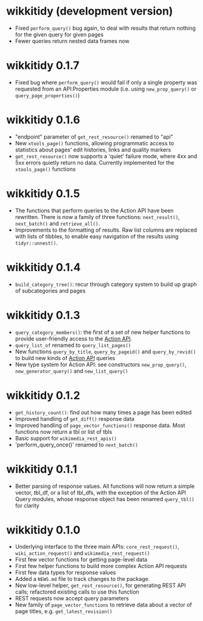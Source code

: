 # wikkitidy (development version)

* Fixed `perform_query()` bug again, to deal with results that return nothing for the given query for given pages
* Fewer queries return nested data frames now

# wikkitidy 0.1.7

* Fixed bug where `perform_query()` would fail if only a single property was requested from an API:Properties module (i.e. using `new_prop_query()` or `query_page_properties()`)

# wikkitidy 0.1.6

* "endpoint" parameter of `get_rest_resource()` renamed to "api"
* New `xtools_page()` functions, allowing programmatic access to statistics about pages' edit histories, links and quality markers
* `get_rest_resource()` now supports a 'quiet' failure mode, where 4xx and 5xx errors quietly return no data. Currently implemented for the `xtools_page()` functions

# wikkitidy 0.1.5

* The functions that perform queries to the Action API have been rewritten. There is now a family of three functions: `next_result()`, `next_batch()` and `retrieve_all()`.
* Improvements to the formatting of results. Raw list columns are replaced with lists of tibbles, to enable easy navigation of the results using `tidyr::unnest()`.

# wikkitidy 0.1.4

* `build_category_tree()`: recur through category system to build up graph of subcategories and pages

# wikkitidy 0.1.3

* `query_category_members()`: the first of a set of new helper functions to provide user-friendly access to the [Action API](https://www.mediawiki.org/wiki/API).
* `query_list_of` renamed to `query_list_pages()`
* New functions `query_by_title`, `query_by_pageid()` and `query_by_revid()` to build new kinds of [Action API](https://www.mediawiki.org/wiki/API) queries
* New type system for Action API: see constructors `new_prop_query()`, `new_generator_query()` and `new_list_query()`

# wikkitidy 0.1.2

* `get_history_count()`: find out how many times a page has been edited
* Improved handling of `get_diff()` response data
* Improved handling of `page_vector_functions()` response data. Most functions now return a tbl or list of tbls
* Basic support for `wikimedia_rest_apis()`
* 'perform_query_once()' renamed to `next_batch()`

# wikkitidy 0.1.1

* Better parsing of response values. All functions will now return a simple vector, tbl_df, or a list of tbl_dfs, with the exception of the Action API Query modules, whose response object has been renamed `query_tbl()` for clarity

# wikkitidy 0.1.0

* Underlying interface to the three main APIs: `core_rest_request()`, `wiki_action_request()` and `wikimedia_rest_request()`
* First few vector functions for getting page-level data
* First few helper functions to build more complex Action API requests
* First few data types for response values
* Added a `NEWS.md` file to track changes to the package.
* New low-level helper, `get_rest_resource()`, for generating REST API calls; refactored existing calls to use this function
* REST requests now accept query parameters
* New family of `page_vector_functions` to retrieve data about a vector of page titles, e.g. `get_latest_revision()`
